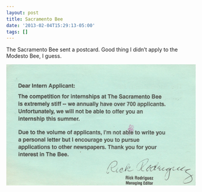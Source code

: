 ```yaml
---
layout: post
title: Sacramento Bee
date: '2013-02-04T15:29:13-05:00'
tags: []
---
```

The Sacramento Bee sent a postcard. Good thing I didn’t apply to the Modesto Bee, I guess.

![SacBee rejection letter](/images/sacbee_rejection.png "SacBee rejection letter")
